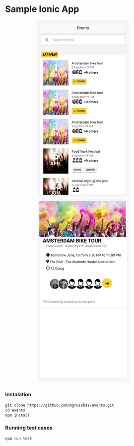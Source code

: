 # Sample Ionic App
<div align="center"> 
<img src="docs/images/events-1.png" width="300">
<img src="docs/images/events-2.png" width="300">
</div>

### Instalation
```
git clone https://github.com/mgruszkas/events.git
cd events
npm install
```

### Running test cases
```
npm run test
```
